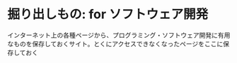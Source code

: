 # 掘り出しもの: for ソフトウェア開発

インターネット上の各種ページから、プログラミング・ソフトウェア開発に有用なものを保存しておくサイト。とくにアクセスできなくなったページをここに保存しておく

